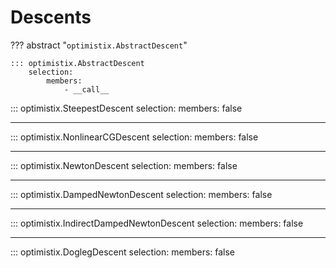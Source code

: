 # Descents

??? abstract "`optimistix.AbstractDescent`"

    ::: optimistix.AbstractDescent
        selection:
            members:
                - __call__

::: optimistix.SteepestDescent
    selection:
        members:
            false

---

::: optimistix.NonlinearCGDescent
    selection:
        members:
            false

---

::: optimistix.NewtonDescent
    selection:
        members:
            false

---

::: optimistix.DampedNewtonDescent
    selection:
        members:
            false

---

::: optimistix.IndirectDampedNewtonDescent
    selection:
        members:
            false

---

::: optimistix.DoglegDescent
    selection:
        members:
            false
